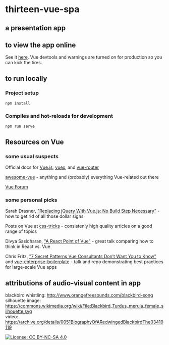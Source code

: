 # thirteen-vue-spa
## a presentation app

## to view the app online
See it [here](https://gwvt.github.io/thirteen-vue-spa/). Vue devtools and warnings are turned on for production so you can kick the tires.

## to run locally

### Project setup
```
npm install
```

### Compiles and hot-reloads for development
```
npm run serve
```

## Resources on Vue

### some usual suspects

Official docs for [Vue.js](https://vuejs.org/), [vuex](https://vuex.vuejs.org/), and [vue-router](https://router.vuejs.org/)

[awesome-vue](https://github.com/vuejs/awesome-vue) - anything and (probably) everything Vue-related out there

[Vue Forum](https://forum.vuejs.org/)

### some personal picks

Sarah Drasner, ["Replacing jQuery With Vue.js: No Build Step Necessary"](https://www.smashingmagazine.com/2018/02/jquery-vue-javascript/) - how to get rid of all those dollar signs

Posts on Vue at [css-tricks](https://css-tricks.com/tag/vue/) - consistenly high quality articles on a good range of topics

Divya Sasidharan, ["A React Point of Vue"](https://www.youtube.com/watch?v=5TgvhATYm3Q) - great talk comparing how to think in React vs. Vue

Chris Fritz, ["7 Secret Patterns Vue Consultants Don’t Want You to Know"](https://www.youtube.com/watch?v=7YZ5DwlLSt8) and [vue-enterprise-boilerplate](https://github.com/chrisvfritz/vue-enterprise-boilerplate) - talk and repo demonstrating best practices for large-scale Vue apps  

## attributions of audio-visual content in app

blackbird whistling: http://www.orangefreesounds.com/blackbird-song  
silhouette image: https://commons.wikimedia.org/wiki/File:Blackbird_Turdus_merula_female_silhouette.svg  
video: https://archive.org/details/0051BiographyOfARedwingedBlackbirdThe03410119


[![License: CC BY-NC-SA 4.0](https://img.shields.io/badge/License-CC%20BY--NC--SA%204.0-lightgrey.svg)](https://creativecommons.org/licenses/by-nc-sa/4.0/)
